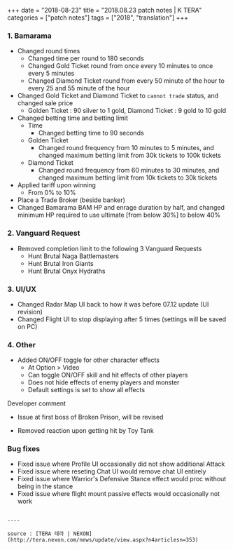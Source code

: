 +++
date = "2018-08-23"
title = "2018.08.23 patch notes | K TERA"
categories = ["patch notes"]
tags = ["2018", "translation"]
+++

### 1. Bamarama
- Changed round times
  - Changed time per round to 180 seconds
  - Changed Gold Ticket round from once every 10 minutes to once every 5 minutes
  - Changed Diamond Ticket round from every 50 minute of the hour to every 25 and 55 minute of the hour
- Changed Gold Ticket and Diamond Ticket to `cannot trade` status, and changed sale price
  - Golden Ticket : 90 silver to 1 gold, Diamond Ticket : 9 gold to 10 gold
- Changed betting time and betting limit
  - Time
    - Changed betting time to 90 seconds
  - Golden Ticket
    - Changed round frequency from 10 minutes to 5 minutes, and changed maximum betting limit from 30k tickets to 100k tickets
  - Diamond Ticket
    - Changed round frequency from 60 minutes to 30 minutes, and changed maximum betting limit from 10k tickets to 30k tickets
- Applied tariff upon winning
  - From 0% to 10%
- Place a Trade Broker (beside banker)
- Changed Bamarama BAM HP and enrage duration by half, and changed minimum HP required to use ultimate [from below 30%] to below 40%

### 2. Vanguard Request
- Removed completion limit to the following 3 Vanguard Requests
  - Hunt Brutal Naga Battlemasters
  - Hunt Brutal Iron Giants
  - Hunt Brutal Onyx Hydraths

### 3. UI/UX
- Changed Radar Map UI back to how it was before 07.12 update (UI revision)
- Changed Flight UI to stop displaying after 5 times (settings will be saved on PC)

### 4. Other
- Added ON/OFF toggle for other character effects
  - At Option > Video
  - Can toggle ON/OFF skill and hit effects of other players
  - Does not hide effects of enemy players and monster
  - Default settings is set to show all effects

Developer comment
- Issue at first boss of Broken Prison, will be revised

- Removed reaction upon getting hit by Toy Tank

### Bug fixes
- Fixed issue where Profile UI occasionally did not show additional Attack
- Fixed issue where reseting Chat UI would remove chat UI entirely
- Fixed issue where Warrior's Defensive Stance effect would proc without being in the stance
- Fixed issue where flight mount passive effects would occasionally not work
```

----

source : [TERA 테라 | NEXON](http://tera.nexon.com/news/update/view.aspx?n4articlesn=353)
